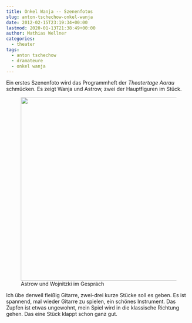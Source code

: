 ```yaml
---
title: Onkel Wanja -- Szenenfotos
slug: anton-tschechow-onkel-wanja
date: 2012-02-15T23:19:34+00:00
lastmod: 2020-01-13T21:38:49+00:00
author: Mathias Wellner
categories:
  - theater
tags:
  - anton tschechow
  - dramateure
  - onkel wanja
---
```

Ein erstes Szenenfoto wird das Programmheft der _Theatertage Aarau_ schmücken. Es zeigt Wanja und Astrow, zwei der Hauptfiguren im Stück. 

<figure style="max-width: 500px">
  <img src="https://lh6.googleusercontent.com/-eCp4QUXCqX4/T0Vf9FbMS_I/AAAAAAAAAVg/wmkn1mcHkb0/s800/aarau.jpg" height="500" width="500" />
  <figcaption>Astrow und Wojnitzki im Gespräch</figure>
</figure>

Ich übe derweil fleißig Gitarre, zwei-drei kurze Stücke soll es geben. Es ist spannend, mal wieder Gitarre zu spielen, ein schönes Instrument. Das Zupfen ist etwas ungewohnt, mein Spiel wird in die klassische Richtung gehen. Das eine Stück klappt schon ganz gut.